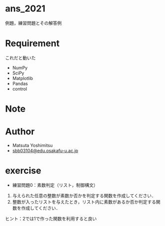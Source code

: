 # ans_2021

例題，練習問題とその解答例

# Requirement

これだと動いた

* NumPy
* SciPy
* Matplotlib
* Pandas
* control


# Note


# Author

* Matsuta Yoshimitsu
* sbb03104@edu.osakafu-u.ac.jp

# exercise

* 練習問題0：素数判定（リスト，制御構文）
1. 与えられた任意の整数が素数か否かを判定する関数を作成してください．
2. 整数が入ったリストを与えたとき，リスト内に素数があるか否か判定する関数を作成してください．

ヒント：2では1で作った関数を利用すると良い
